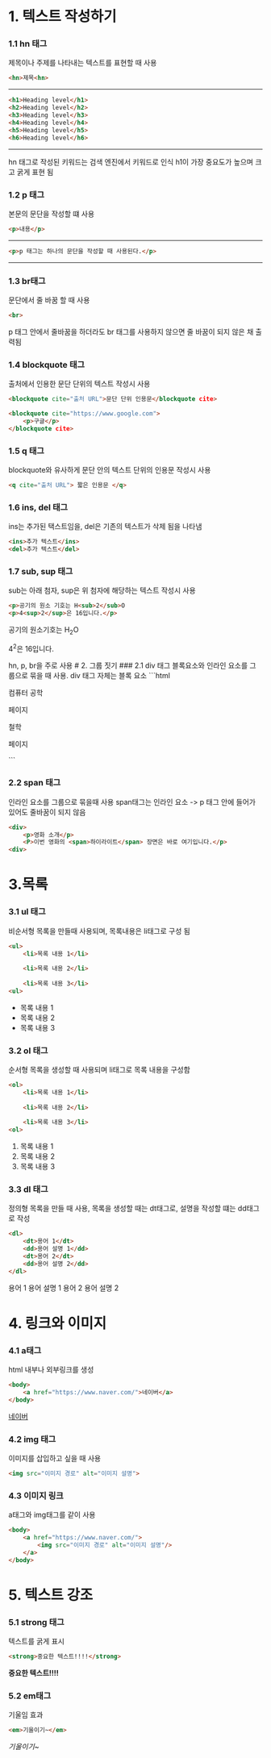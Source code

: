 # 1. 텍스트 작성하기
### 1.1 hn 태그 
제목이나 주제를 나타내는 텍스트를 표현할 때 사용
``` html
<hn>제목<hn>
```
---
``` html
<h1>Heading level</h1>
<h2>Heading level</h2>
<h3>Heading level</h3>
<h4>Heading level</h4>
<h5>Heading level</h5>
<h6>Heading level</h6>
```
---
hn 태그로 작성된 키워드는 검색 엔진에서 키워드로 인식
h1이 가장 중요도가 높으며 크고 굵게 표현 됨
### 1.2 p 태그
본문의 문단을 작성할 떄 사용
``` html
<p>내용</p>
```
---
``` html
<p>p 태그는 하나의 문단을 작성할 때 사용된다.</p>
```
---
### 1.3 br태그
문단에서 줄 바꿈 할 때 사용
``` html
<br>
```
p 태그 안에서 줄바꿈을 하더라도 br 태그를 사용하지 않으면 줄 바꿈이 되지 않은 채 출력됨

### 1.4 blockquote 태그
출처에서 인용한 문단 단위의 텍스트 작성시 사용
``` html
<blockquote cite="출처 URL">문단 단위 인용문</blockquote cite>
```
```html
<blockquote cite="https://www.google.com">
	<p>구글</p>
</blockquote cite>
```
### 1.5 q 태그
blockquote와 유사하게 문단 안의 텍스트 단위의 인용문 작성시 사용
```html
<q cite="출처 URL"> 짧은 인용문 </q>
```
### 1.6 ins, del 태그
ins는 추가된 택스트임을, del은 기존의 텍스트가 삭제 됨을 나타냄
```html
<ins>추가 텍스트</ins>
<del>추가 텍스트</del>
```
### 1.7 sub, sup 태그
sub는 아래 첨자, sup은 위 첨자에 해당하는 텍스트 작성시 사용
```html
<p>공기의 원소 기호는 H<sub>2</sub>O
<p>4<sup>2</sup>은 16입니다.</p>
```
<p>공기의 원소기호는 H<sub>2</sub>O</p>
<p>4<sup>2</sup>은 16입니다.</p>
hn, p, br을 주로 사용
# 2. 그룹 짓기
### 2.1 div 태그
블록요소와 인라인 요소를 그룹으로 묶을 때 사용.
div 태그 자체는 블록 요소
```html
<body>
	<div>
		<p>컴퓨터 공학</p>
		<p>페이지</p>
	</div>
	<div>
		<p>철학</p>
		<p>페이지</p>
	</div>
</body>
```

### 2.2 span 태그
인라인 요소를 그룹으로 묶을때 사용
span태그는 인라인 요소 -> p 태그 안에 들어가 있어도 줄바꿈이 되지 않음

```html
<div>
	<p>영화 소개</p>
	<P>이번 영화의 <span>하이라이트</span> 장면은 바로 여기입니다.</p>
<div>
```
# 3.목록
### 3.1 ul 태그
비순서형 목록을 만들때 사용되며, 목록내용은 li태그로 구성 됨
```html
<ul>
	<li>목록 내용 1</li>
	
	<li>목록 내용 2</li>
	
	<li>목록 내용 3</li>
<ul>
```
- 목록 내용 1
- 목록 내용 2
- 목록 내용 3
### 3.2 ol 태그
순서형 목록을 생성할 때 사용되며 li태그로 목록 내용을 구성함
```html
<ol>
	<li>목록 내용 1</li>
	
	<li>목록 내용 2</li>
	
	<li>목록 내용 3</li>
<ol>
```
1. 목록 내용 1
2. 목록 내용 2
3. 목록 내용 3
### 3.3 dl 태그
정의형 목록을 만들 때 사용, 목록을 생성할 때는 dt태그로, 설명을 작성할 떄는 dd태그로 작성
```html
<dl>
	<dt>용어 1</dt>
	<dd>용어 설명 1</dd>
	<dt>용어 2</dt>
	<dd>용어 설명 2</dd>
</dl>
```
용어 1
	용어 설명 1
용어 2
	용어 설명 2
# 4. 링크와 이미지
### 4.1 a태그
html 내부나 외부링크를 생성
```html
<body>
	<a href="https://www.naver.com/">네이버</a>
</body>
```
<a href="https://www.naver.com/">네이버</a>
### 4.2 img 태그
이미지를 삽입하고 싶을 때 사용
```html
<img src="이미지 경로" alt="이미지 설명">
```
### 4.3 이미지 링크
a태그와 img태그를 같이 사용
```html
<body>
	<a href="https://www.naver.com/">
		<img src="이미지 경로" alt="이미지 설명"/>
	</a>
</body>
```
# 5. 텍스트 강조
### 5.1 strong 태그
텍스트를 굵게 표시
```html
<strong>중요한 텍스트!!!!</strong>
```
<strong>중요한 텍스트!!!!</strong>
### 5.2 em태그
기울임 효과
```html
<em>기울이기~</em>
```
<em>기울이기~</em>
